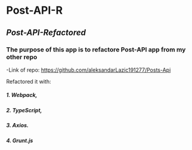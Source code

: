# Post-API-R
## *Post-API-Refactored*

### The purpose of this app is to refactore Post-API app from my other repo
-Link of repo: https://github.com/aleksandarLazic191277/Posts-Api

Refactored it with: 
##### 1. Webpack,
##### 2. TypeScript,
##### 3. Axios.
##### 4. Grunt.js
